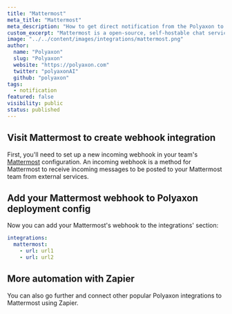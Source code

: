 ```yaml
---
title: "Mattermost"
meta_title: "Mattermost"
meta_description: "How to get direct notification from the Polyaxon to your Mattermost channels. Notify Mattermost when an experiment, job, build is finished so everyone that your team stays in sync."
custom_excerpt: "Mattermost is a open-source, self-hostable chat service. It is designed as an internal chat for organisations and companies, and mostly markets itself as an alternative to Slack."
image: "../../content/images/integrations/mattermost.png"
author:
  name: "Polyaxon"
  slug: "Polyaxon"
  website: "https://polyaxon.com"
  twitter: "polyaxonAI"
  github: "polyaxon"
tags: 
  - notification
featured: false
visibility: public
status: published
---
```


## Visit Mattermost to create webhook integration

First, you'll need to set up a new incoming webhook in your team's [Mattermost](https://docs.mattermost.com/developer/webhooks-incoming.html) configuration. 
An incoming webhook is a method for Mattermost to receive incoming messages to be posted to your Mattermost team from external services.

## Add your Mattermost webhook to Polyaxon deployment config

Now you can add your Mattermost's webhook to the integrations' section:

```yaml
integrations:
  mattermost:
    - url: url1
    - url: url2
```

## More automation with Zapier

You can also go further and connect other popular Polyaxon integrations to Mattermost using Zapier.
